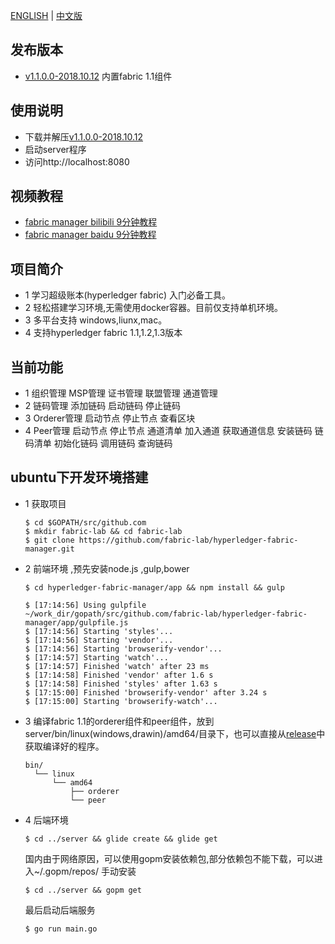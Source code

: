 [ENGLISH](https://github.com/fabric-lab/hyperledger-fabric-manager/blob/master/README.md) | [中文版](https://github.com/fabric-lab/hyperledger-fabric-manager/blob/master/README-zh.md)

## 发布版本

- [v1.1.0.0-2018.10.12](https://github.com/fabric-lab/hyperledger-fabric-manager/releases/tag/V1.0.0) 内置fabric 1.1组件
## 使用说明
- 下载并解压[v1.1.0.0-2018.10.12](https://github.com/fabric-lab/hyperledger-fabric-manager/releases/tag/V1.0.0)
- 启动server程序
- 访问http://localhost:8080 

## 视频教程
- [fabric manager bilibili 9分钟教程](https://www.bilibili.com/video/av33670267/)
- [fabric manager baidu 9分钟教程](https://pan.baidu.com/s/1wSzHM3U6vNi2PxuZzSFYnQ)

## 项目简介
- 1 学习超级账本(hyperledger fabric) 入门必备工具。
- 2 轻松搭建学习环境,无需使用docker容器。目前仅支持单机环境。
- 3 多平台支持 windows,liunx,mac。 
- 4 支持hyperledger fabric 1.1,1.2,1.3版本

## 当前功能
- 1 组织管理 MSP管理 证书管理 联盟管理 通道管理
- 2 链码管理 添加链码 启动链码 停止链码
- 3 Orderer管理 启动节点 停止节点 查看区块
- 4 Peer管理 启动节点 停止节点 通道清单 加入通道 获取通道信息 安装链码 链码清单 初始化链码 调用链码 查询链码

## ubuntu下开发环境搭建
 - 1 获取项目
          
       $ cd $GOPATH/src/github.com
       $ mkdir fabric-lab && cd fabric-lab
       $ git clone https://github.com/fabric-lab/hyperledger-fabric-manager.git
 - 2 前端环境 ,预先安装node.js ,gulp,bower
       
       $ cd hyperledger-fabric-manager/app && npm install && gulp
       
       $ [17:14:56] Using gulpfile ~/work_dir/gopath/src/github.com/fabric-lab/hyperledger-fabric-manager/app/gulpfile.js
       $ [17:14:56] Starting 'styles'...
       $ [17:14:56] Starting 'vendor'...
       $ [17:14:56] Starting 'browserify-vendor'...
       $ [17:14:57] Starting 'watch'...
       $ [17:14:57] Finished 'watch' after 23 ms
       $ [17:14:58] Finished 'vendor' after 1.6 s
       $ [17:14:58] Finished 'styles' after 1.63 s
       $ [17:15:00] Finished 'browserify-vendor' after 3.24 s
       $ [17:15:00] Starting 'browserify-watch'...
       
 - 3 编译fabric 1.1的orderer组件和peer组件，放到server/bin/linux(windows,drawin)/amd64/目录下，也可以直接从[release](https://github.com/fabric-lab/hyperledger-fabric-manager/releases/tag/V1.0.0)中获取编译好的程序。
       
       bin/
         └── linux
             └── amd64
                 ├── orderer
                 └── peer
 - 4 后端环境
       
       $ cd ../server && glide create && glide get
      
      国内由于网络原因，可以使用gopm安装依赖包,部分依赖包不能下载，可以进入~/.gopm/repos/ 手动安装
        
       $ cd ../server && gopm get 
       
      最后启动后端服务
       
       $ go run main.go

